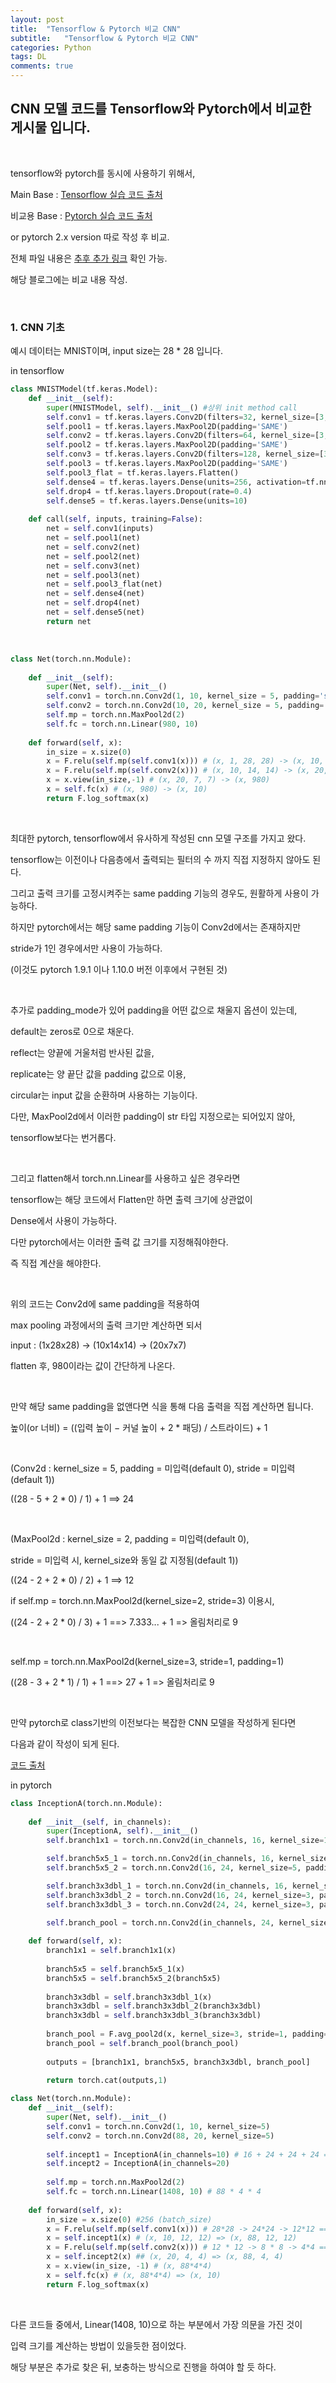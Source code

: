 ```yaml
---
layout: post
title:  "Tensorflow & Pytorch 비교 CNN" 
subtitle:   "Tensorflow & Pytorch 비교 CNN"
categories: Python
tags: DL
comments: true
---
```


## CNN 모델 코드를 Tensorflow와 Pytorch에서 비교한 게시물 입니다.

<br/>

tensorflow와 pytorch를 동시에 사용하기 위해서, 

Main Base : [Tensorflow 실습 코드 출처](https://github.com/hunkim/DeepLearningZeroToAll/tree/master/tf2)

비교용 Base : [Pytorch 실습 코드 출처](https://github.com/hunkim/PyTorchZeroToAll/tree/master)

or pytorch 2.x version 따로 작성 후 비교.

전체 파일 내용은 [추후 추가 링크]() 확인 가능.

해당 블로그에는 비교 내용 작성.

<br/>

### 1. CNN 기초

예시 데이터는 MNIST이며, input size는 28 * 28 입니다.

in tensorflow

```python
class MNISTModel(tf.keras.Model):
    def __init__(self):
        super(MNISTModel, self).__init__() #상위 init method call
        self.conv1 = tf.keras.layers.Conv2D(filters=32, kernel_size=[3,3], padding='SAME', activation=tf.nn.relu)
        self.pool1 = tf.keras.layers.MaxPool2D(padding='SAME')
        self.conv2 = tf.keras.layers.Conv2D(filters=64, kernel_size=[3,3], padding='SAME', activation=tf.nn.relu)
        self.pool2 = tf.keras.layers.MaxPool2D(padding='SAME')
        self.conv3 = tf.keras.layers.Conv2D(filters=128, kernel_size=[3,3], padding='SAME', activation=tf.nn.relu)
        self.pool3 = tf.keras.layers.MaxPool2D(padding='SAME') 
        self.pool3_flat = tf.keras.layers.Flatten()
        self.dense4 = tf.keras.layers.Dense(units=256, activation=tf.nn.relu)
        self.drop4 = tf.keras.layers.Dropout(rate=0.4)
        self.dense5 = tf.keras.layers.Dense(units=10)
        
    def call(self, inputs, training=False):
        net = self.conv1(inputs)
        net = self.pool1(net)
        net = self.conv2(net)
        net = self.pool2(net)
        net = self.conv3(net)
        net = self.pool3(net)
        net = self.pool3_flat(net)
        net = self.dense4(net)
        net = self.drop4(net)
        net = self.dense5(net)
        return net

```

<br/>


```python
class Net(torch.nn.Module):
    
    def __init__(self):
        super(Net, self).__init__()
        self.conv1 = torch.nn.Conv2d(1, 10, kernel_size = 5, padding='same', padding_mode = 'zeros')
        self.conv2 = torch.nn.Conv2d(10, 20, kernel_size = 5, padding='same', padding_mode = 'zeros')
        self.mp = torch.nn.MaxPool2d(2)
        self.fc = torch.nn.Linear(980, 10) 
        
    def forward(self, x):
        in_size = x.size(0)
        x = F.relu(self.mp(self.conv1(x))) # (x, 1, 28, 28) -> (x, 10, 14, 14)
        x = F.relu(self.mp(self.conv2(x))) # (x, 10, 14, 14) -> (x, 20, 7, 7)
        x = x.view(in_size,-1) # (x, 20, 7, 7) -> (x, 980)
        x = self.fc(x) # (x, 980) -> (x, 10)
        return F.log_softmax(x)

```

<br/>

최대한 pytorch, tensorflow에서 유사하게 작성된 cnn 모델 구조를 가지고 왔다.

tensorflow는 이전이나 다음층에서 출력되는 필터의 수 까지 직접 지정하지 않아도 된다.

그리고 출력 크기를 고정시켜주는 same padding 기능의 경우도, 원활하게 사용이 가능하다.

하지만 pytorch에서는 해당 same padding 기능이 Conv2d에서는 존재하지만

stride가 1인 경우에서만 사용이 가능하다. 

(이것도 pytorch 1.9.1 이나 1.10.0 버전 이후에서 구현된 것)

<br/>

추가로 padding_mode가 있어 padding을 어떤 값으로 채울지 옵션이 있는데,

default는 zeros로 0으로 채운다.

reflect는 양끝에 거울처럼 반사된 값을,

replicate는 양 끝단 값을 padding 값으로 이용,

circular는 input 값을 순환하며 사용하는 기능이다.

다만, MaxPool2d에서 이러한 padding이 str 타입 지정으로는 되어있지 않아,

tensorflow보다는 번거롭다.

<br/>

그리고 flatten해서 torch.nn.Linear를 사용하고 싶은 경우라면

tensorflow는 해당 코드에서 Flatten만 하면 출력 크기에 상관없이

Dense에서 사용이 가능하다.

다만 pytorch에서는 이러한 출력 값 크기를 지정해줘야한다.

즉 직접 계산을 해야한다.

<br/>

위의 코드는 Conv2d에 same padding을 적용하여 

max pooling 과정에서의 출력 크기만 계산하면 되서

input : (1x28x28) -> (10x14x14) -> (20x7x7) 

flatten 후, 980이라는 값이 간단하게 나온다.

<br/>

만약 해당 same padding을 없앤다면 식을 통해 다음 출력을 직접 계산하면 됩니다.

높이(or 너비) = ((입력 높이 − 커널 높이 + 2 * 패딩) / 스트라이드) + 1

<br/>

(Conv2d : kernel_size = 5, padding = 미입력(default 0), stride = 미입력(default 1))

((28 - 5 + 2 * 0) / 1) + 1 ==> 24

<br/>

(MaxPool2d : kernel_size = 2, padding = 미입력(default 0), 

stride = 미입력 시, kernel_size와 동일 값 지정됨(default 1))

((24 - 2 + 2 * 0) / 2) + 1 ==> 12

if self.mp = torch.nn.MaxPool2d(kernel_size=2, stride=3) 이용시,

((24 - 2 + 2 * 0) / 3) + 1 ==> 7.333... + 1 => 올림처리로 9

<br/>

self.mp = torch.nn.MaxPool2d(kernel_size=3, stride=1, padding=1)

((28 - 3 + 2 * 1) / 1) + 1 ==> 27 + 1 => 올림처리로 9

<br/>

만약 pytorch로 class기반의 이전보다는 복잡한 CNN 모델을 작성하게 된다면

다음과 같이 작성이 되게 된다.

[코드 출처](https://github.com/hunkim/PyTorchZeroToAll/blob/master/11_1_toy_inception_mnist.py)

in pytorch

```python
class InceptionA(torch.nn.Module):
    
    def __init__(self, in_channels):
        super(InceptionA, self).__init__()
        self.branch1x1 = torch.nn.Conv2d(in_channels, 16, kernel_size=1)

        self.branch5x5_1 = torch.nn.Conv2d(in_channels, 16, kernel_size=1)
        self.branch5x5_2 = torch.nn.Conv2d(16, 24, kernel_size=5, padding=2)

        self.branch3x3dbl_1 = torch.nn.Conv2d(in_channels, 16, kernel_size=1)
        self.branch3x3dbl_2 = torch.nn.Conv2d(16, 24, kernel_size=3, padding=1)
        self.branch3x3dbl_3 = torch.nn.Conv2d(24, 24, kernel_size=3, padding=1)

        self.branch_pool = torch.nn.Conv2d(in_channels, 24, kernel_size=1)
            
    def forward(self, x):
        branch1x1 = self.branch1x1(x)
        
        branch5x5 = self.branch5x5_1(x)
        branch5x5 = self.branch5x5_2(branch5x5)
        
        branch3x3dbl = self.branch3x3dbl_1(x)
        branch3x3dbl = self.branch3x3dbl_2(branch3x3dbl)
        branch3x3dbl = self.branch3x3dbl_3(branch3x3dbl)
        
        branch_pool = F.avg_pool2d(x, kernel_size=3, stride=1, padding=1)
        branch_pool = self.branch_pool(branch_pool)
        
        outputs = [branch1x1, branch5x5, branch3x3dbl, branch_pool]
        
        return torch.cat(outputs,1)

class Net(torch.nn.Module):
    def __init__(self):
        super(Net, self).__init__()
        self.conv1 = torch.nn.Conv2d(1, 10, kernel_size=5)
        self.conv2 = torch.nn.Conv2d(88, 20, kernel_size=5)
        
        self.incept1 = InceptionA(in_channels=10) # 16 + 24 + 24 + 24 = 88
        self.incept2 = InceptionA(in_channels=20)
        
        self.mp = torch.nn.MaxPool2d(2)
        self.fc = torch.nn.Linear(1408, 10) # 88 * 4 * 4
        
    def forward(self, x):
        in_size = x.size(0) #256 (batch_size)
        x = F.relu(self.mp(self.conv1(x))) # 28*28 -> 24*24 -> 12*12 ==> (x, 10, 12, 12)
        x = self.incept1(x) # (x, 10, 12, 12) => (x, 88, 12, 12)
        x = F.relu(self.mp(self.conv2(x))) # 12 * 12 -> 8 * 8 -> 4*4 ==> (x, 20, 4, 4)
        x = self.incept2(x) ## (x, 20, 4, 4) => (x, 88, 4, 4)
        x = x.view(in_size, -1) # (x, 88*4*4)
        x = self.fc(x) # (x, 88*4*4) => (x, 10)
        return F.log_softmax(x)

```
<br/>

다른 코드들 중에서, Linear(1408, 10)으로 하는 부분에서 가장 의문을 가진 것이

입력 크기를 계산하는 방법이 있을듯한 점이었다.

해당 부분은 추가로 찾은 뒤, 보충하는 방식으로 진행을 하여야 할 듯 하다.